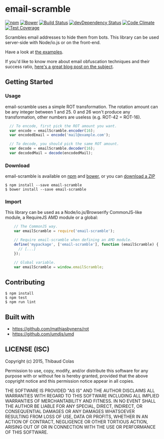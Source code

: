 email-scramble
==============

[![npm](https://img.shields.io/npm/v/email-scramble.svg?style=flat-square)](https://www.npmjs.com/package/email-scramble) [![Bower](https://img.shields.io/bower/v/email-scramble.svg?style=flat-square)](http://bower.io/search/?q=email-scramble) [![Build Status](https://img.shields.io/travis/ThibWeb/email-scramble.svg?style=flat-square)](https://travis-ci.org/ThibWeb/email-scramble) [![devDependency Status](https://img.shields.io/david/dev/ThibWeb/email-scramble.svg?style=flat-square)](https://david-dm.org/ThibWeb/email-scramble#info=devDependencies) [![Code Climate](https://img.shields.io/codeclimate/github/ThibWeb/email-scramble.svg?style=flat-square)](https://codeclimate.com/github/ThibWeb/email-scramble) [![Test Coverage](https://img.shields.io/codeclimate/coverage/github/ThibWeb/email-scramble.svg?style=flat-square)](https://codeclimate.com/github/ThibWeb/email-scramble)

Scrambles email addresses to hide them from bots. This library can be used server-side with Node/io.js or on the front-end.

Have a look at [the examples](https://rawgit.com/ThibWeb/email-scramble/master/examples/index.html).

If you'd like to know more about email obfuscation techniques and their success ratio, [here's a great blog post on the subject](http://techblog.tilllate.com/2008/07/20/ten-methods-to-obfuscate-e-mail-addresses-compared/).

## Getting Started

### Usage

email-scramble uses a simple ROT transformation. The rotation amount can be any integer between 1 and 25. 0 and 26 won't produce any transformation, other numbers are useless (e.g. ROT-42 = ROT-16).

~~~javascript
  // To encode, first pick the ROT amount you want.
  var encode = emailScramble.encoder(16);
  var encodedEmail = encode('mail@example.com');

  // To decode, you should pick the same ROT amount.
  var decode = emailScramble.decoder(16);
  var decodedMail = decode(encodedMail);
~~~

### Download

email-scramble is available on [npm](https://www.npmjs.com/package/email-scramble) and [bower](http://bower.io/search/?q=email-scramble), or you can [download a ZIP](https://github.com/ThibWeb/email-scramble/releases)

~~~
$ npm install --save email-scramble
$ bower install --save email-scramble
~~~

### Import

This library can be used as a Node/io.js/Browserify CommonJS-like module, a RequireJS AMD module or a global:

~~~javascript
    // The CommonJS way.
    var emailScramble = require('email-scramble');

    // Require email-scramble when defining an AMD module.
    define('mypackage', ['email-scramble'], function (emailScramble) {
      // [...]
    });

    // Global variable.
    var emailScramble = window.emailScramble;
~~~

## Contributing

~~~
$ npm install
$ npm test
$ npm run lint
~~~

## Built with

- https://github.com/mathiasbynens/rot
- https://github.com/umdjs/umd

## LICENSE (ISC)

Copyright (c) 2015, Thibaud Colas

Permission to use, copy, modify, and/or distribute this software for any
purpose with or without fee is hereby granted, provided that the above
copyright notice and this permission notice appear in all copies.

THE SOFTWARE IS PROVIDED "AS IS" AND THE AUTHOR DISCLAIMS ALL WARRANTIES
WITH REGARD TO THIS SOFTWARE INCLUDING ALL IMPLIED WARRANTIES OF
MERCHANTABILITY AND FITNESS. IN NO EVENT SHALL THE AUTHOR BE LIABLE FOR
ANY SPECIAL, DIRECT, INDIRECT, OR CONSEQUENTIAL DAMAGES OR ANY DAMAGES
WHATSOEVER RESULTING FROM LOSS OF USE, DATA OR PROFITS, WHETHER IN AN
ACTION OF CONTRACT, NEGLIGENCE OR OTHER TORTIOUS ACTION, ARISING OUT OF
OR IN CONNECTION WITH THE USE OR PERFORMANCE OF THIS SOFTWARE.
